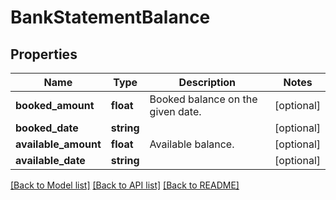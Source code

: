 # BankStatementBalance

## Properties
Name | Type | Description | Notes
------------ | ------------- | ------------- | -------------
**booked_amount** | **float** | Booked balance on the given date. | [optional] 
**booked_date** | **string** |  | [optional] 
**available_amount** | **float** | Available balance. | [optional] 
**available_date** | **string** |  | [optional] 

[[Back to Model list]](../README.md#documentation-for-models) [[Back to API list]](../README.md#documentation-for-api-endpoints) [[Back to README]](../README.md)


